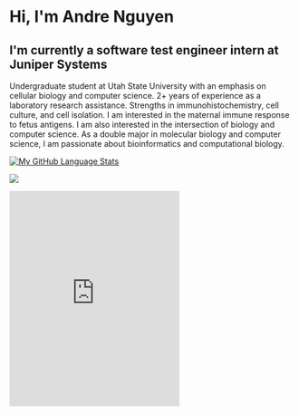 # Hi, I'm Andre Nguyen

## I'm currently a software test engineer intern at Juniper Systems 

Undergraduate student at Utah State University with an emphasis on cellular biology and computer science. 2+ years of experience as a laboratory research assistance. Strengths in immunohistochemistry, cell culture, and cell isolation. I am interested in the maternal immune response to fetus antigens. I am also interested in the intersection of biology and computer science. As a double major in molecular biology and computer science, I am passionate about bioinformatics and computational biology.

<!--   <img alt="GIF" src="https://github.com/AndreNguyen124/AndreNguyen124/blob/main/doge.gif" width="500" height="320" class = "center" /> -->



[![My GitHub Language Stats](https://github-readme-stats.vercel.app/api/top-langs/?username=AndreNguyen124&langs_count=5&theme=tokyonight)]()

<a href="https://hits.seeyoufarm.com"><img src="https://hits.seeyoufarm.com/api/count/incr/badge.svg?url=https%3A%2F%2Fgithub.com%2FAndreNguyen124%2FAndreNguyen124&count_bg=%234B6587&title_bg=%23000000&icon=&icon_color=%23000000&title=Visitors&edge_flat=false"/></a>




<iframe src="https://open.spotify.com/embed/playlist/156hUyE9EYs8ElKBcLsFir" width="300" height="380" frameborder="0" allowtransparency="true" allow="encrypted-media"></iframe>



<!---
AndreNguyen124/AndreNguyen124 is a ✨ special ✨ repository because its `README.md` (this file) appears on your GitHub profile.
You can click the Preview link to take a look at your changes.
--->
